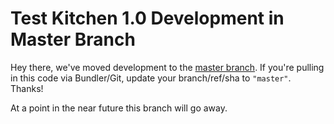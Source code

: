 # Test Kitchen 1.0 Development in Master Branch

Hey there, we've moved development to the
[master branch](https://github.com/opscode/test-kitchen). If you're pulling in
this code via Bundler/Git, update your branch/ref/sha to `"master"`. Thanks!

At a point in the near future this branch will go away.

